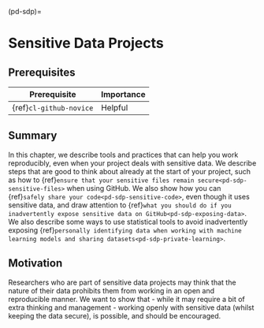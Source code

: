 (pd-sdp)=

# Sensitive Data Projects

## Prerequisites

| Prerequisite |  Importance  | 
| ------------ |------------- |
| {ref}`cl-github-novice` | Helpful |

## Summary

In this chapter, we describe tools and practices that can help you work reproducibly, even when your project deals with sensitive data. 
We describe steps that are good to think about already at the start of your project, such as how to {ref}`ensure that your sensitive files remain secure<pd-sdp-sensitive-files>` when using GitHub. 
We also show how you can {ref}`safely share your code<pd-sdp-sensitive-code>`, even though it uses sensitive data, and draw attention to {ref}`what you should do if you inadvertently expose sensitive data on GitHub<pd-sdp-exposing-data>`. 
We also describe some ways to use statistical tools to avoid inadvertently exposing {ref}`personally identifying data when working with machine learning models and sharing datasets<pd-sdp-private-learning>`.

## Motivation

Researchers who are part of sensitive data projects may think that the nature of their data prohibits them from working in an open and reproducible manner. 
  We want to show that - while it may require a bit of extra thinking and management - working openly with sensitive data (whilst keeping the data secure), is possible, and should be encouraged.
